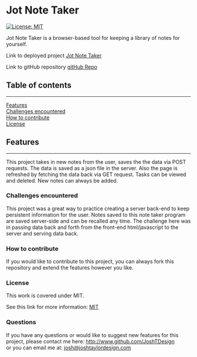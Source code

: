   
# Jot Note Taker
[![License: MIT](https://img.shields.io/badge/License-MIT-yellow.svg)](#licence)

Jot Note Taker is a browser-based tool for keeping a library of notes for yourself.

Link to deployed project
[Jot Note Taker](https://jt-note-taker.herokuapp.com/)

Link to gitHub repository
[gitHub Repo](https://github.com/JoshTDesign/jot-notes)


## Table of contents


***

[Features](#features)  
[Challenges encountered](#challenges-encountered)  
[How to contribute](#how-to-contribute)  
[License](#licence)  


## Features  

*** 

This project takes in new notes from the user, saves the the data via POST requests. The data is saved as a json file in the server. Also the page is refreshed by fetching the data back via GET request. Tasks can be viewed and deleted. New notes can always be added.

### Challenges encountered  
This project was a great way to practice creating a server back-end to keep persistent information for the user. Notes saved to this note taker program are saved server-side and can be recalled any time. The challenge here was in passing data back and forth from the front-end html/javascript to the server and serving data back.


### How to contribute  
If you would like to contribute to this project, you can always fork this repository and extend the features however you like.


### License  
This work is covered under MIT.

 See this link for more information:
[MIT](https://opensource.org/licenses/MIT)  


### Questions 
If you have any questions or would like to suggest new features for this project, please contact me here: 
http://www.github.com/JoshTDesign    
or you can email me at: josh@joshtaylordesign.com




